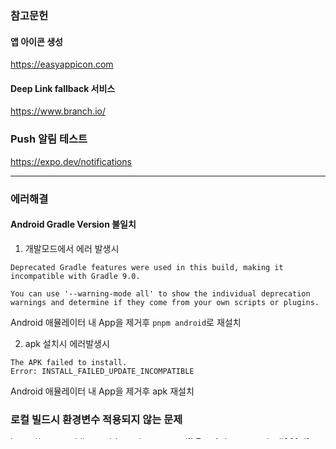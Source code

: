 ### 참고문헌

#### 앱 아이콘 생성

https://easyappicon.com

#### Deep Link fallback 서비스

https://www.branch.io/

### Push 알림 테스트

https://expo.dev/notifications

---

### 에러해결

#### Android Gradle Version 불일치

1. 개발모드에서 에러 발생시

```
Deprecated Gradle features were used in this build, making it incompatible with Gradle 9.0.

You can use '--warning-mode all' to show the individual deprecation warnings and determine if they come from your own scripts or plugins.
```

Android 애뮬레이터 내 App을 제거후 `pnpm android`로 재설치

2. apk 설치시 에러발생시

```
The APK failed to install.
Error: INSTALL_FAILED_UPDATE_INCOMPATIBLE
```

Android 애뮬레이터 내 App을 제거후 apk 재설치

### 로컬 빌드시 환경변수 적용되지 않는 문제

https://www.reddit.com/r/expo/comments/1b7wn4y/comment/mdl90fa/?utm_source=share&utm_medium=web3x&utm_name=web3xcss&utm_term=1&utm_content=share_button

`.gitignore`에서 `.env`를 제외하도록 설정
또는 `.easignore`에서 `.env`를 제외하도록 설정

### Android Studio "node" 명령어 에러로 인한 빌드 실패, module not found

A problem occurred starting process 'command 'node''

https://www.youtube.com/watch?v=3ByuOHZKeLE

Settings => build tool => Gradle 메뉴이동
Gradle JDK를 JAVA_HOME (openjdk 17.0.9)버전으로 변경

### Expo Camera 포커싱 하는 법

https://stackoverflow.com/questions/67901368/how-to-implement-tap-on-focus-in-react-natie-using-expo-camera

### ReactNative Devtools 사용시 필수 종속성, react-native-svg

https://www.npmjs.com/package/react-native-react-query-devtools

위 링크 트러블슈팅 참고

### Google Cloud Console - Firebase

소유자(Super Admin) 계정에 조직 정책 관리자 역할 부여

https://discuss.google.dev/t/cant-assign-organization-policy-administrator-role-to-myself/149617/6

```
gcloud organizations add-iam-policy-binding 448651897879 --member='idb@hongplat.com' --role='roles/orgpolicy.policyAdmin'
```

### EAS Submit 참고문서

```
https://github.com/expo/fyi/blob/main/creating-google-service-account.md
```

내부테스트시 eas.json draft 설정

```
https://www.reddit.com/r/expo/comments/179y5he/help_with_expo_eas_android_submission/
```
